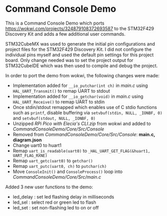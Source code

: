 # Command Console Demo

This is a Command Console Demo which ports https://wokwi.com/projects/324879108372693587 to the STM32F429 Discovery Kit and adds a few additional user commands.

STM32CubeMX was used to generate the initial pin configurations and project files for the STM32F429 Discovery Kit.  I did not configure the individual pins myself and used the default pin settings for this project board. Only change needed was to set the project output for STM32CubeIDE which was then used to compile and debug the project.

In order to port the demo from wokwi, the following changes were made:
- Implementation added for `__io_putchar(int ch)` in *main.c* using `HAL_UART_Transmit()` to remap UART to stdout
- Implementation added for `__io_getchar(void)` in *main.c* using `HAL_UART_Receive()` to remap UART to stdin
- Once stdin/stdout remapped which enables use of C stdio functions such as `printf`, disable buffering via  `setvbuf(stdin, NULL, _IONBF, 0)` and `setvbuf(stdout, NULL, _IONBF, 0)`
- Unzipped *RPi Pico with Elecia's CLI.zip* from wokwi and added to *CommandConsoleDemo/Core/Src/Console*
- Removed from *CommandConsoleDemo/Core/Src/Console*: **main.c, diagram.json**
- Change uart0 to huart1
- Remap `uart_is_readable(uart0)` to `_HAL_UART_GET_FLAG(&huart1, UART_FLAG_RXNE)`
- Remap `uart_getc(uart0)` to `getchar()`
- Remap `uart_putc(uart0, ch)` to `putchar(ch)`
- Move `ConsoleInit()` and `ConsoleProcess()` loop into *CommandConsoleDemo/Core/Src/main.c*

Added 3 new user functions to the demo:
- led_delay : set led flashing delay in milliseconds
- led_sel : select red or green led to flash
- led_set : set non-flashing led to on or off